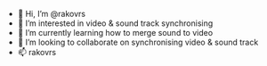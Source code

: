 - 👋 Hi, I’m @rakovrs
- 👀 I’m interested in video & sound track synchronising
- 🌱 I’m currently learning how to merge sound to video
- 💞️ I’m looking to collaborate on synchronising video & sound track
- 📫 rakovrs

<!---
rakovrs/rakovrs is a ✨ special ✨ repository because its `README.md` (this file) appears on your GitHub profile.
You can click the Preview link to take a look at your changes.
--->
